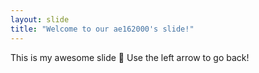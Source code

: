```yaml
---
layout: slide
title: "Welcome to our ae162000's slide!"
---
```

This is my awesome slide :tada:
Use the left arrow to go back!
